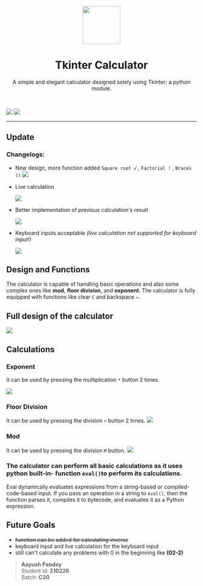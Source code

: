 <p align="center"><img align="center" src="https://i.imgur.com/JDzrSoW.png" height="100" width="100" /></p>
<h1 align="center">Tkinter Calculator </h1>
<p align="center">A simple and elegant calculator designed solely using Tkinter; a python module.</p>
<br>

<p align="centre"><img src="https://img.shields.io/bitbucket/issues-raw/AlexxyQQ/Tkinter_calculator?style=plastic" /> <img src="https://img.shields.io/github/last-commit/AlexxyQQ/Tkinter_calculator?style=plastic" />
</p>

---
## Update

### Changelogs:

- New design, more function added ``Square root √`` , ``Factorial !`` , ``Braces ()``
  <img src="https://i.imgur.com/sAPjfkS.png">
  
- Live calculation
  
  <img src="https://i.imgur.com/UbuH9nI.gif">
  
- Better implementation of previous calculation's result
  
  <img src="https://i.imgur.com/Gul8FPp.gif">
  
- Keyboard inputs acceptable _(live calculation not supported for keyboard input!)_
 
  <img src="https://i.ibb.co/XFqnPBb/ezgif-com-gif-maker-2.gif">




## Design and Functions

The calculator is capable of handling basic operations and also some complex ones like **mod**, **floor division**, and **exponent**.
The calculator is fully equipped with functions like clear ``C`` and backspace ``⇚``.


## Full design of the calculator

<img src="https://i.imgur.com/8te7ink.png" />


## Calculations

### Exponent
It can be used by pressing the multiplication ``*`` button 2 times.

<img src="https://i.imgur.com/OlfLyUF.gif" />

### Floor Division
It can be used by pressing the division ``÷``  button 2 times.
<img src="https://i.imgur.com/Rle6VfK.gif" />

### Mod
It can be used by pressing the division ``M``  button.
<img src="https://i.imgur.com/NyoGXSX.gif" />
 
### The calculator can perform all basic calculations as it uses python built-in- function ```eval()```to perform its calculations.
Eval dynamically evaluates expressions from a string-based or compiled-code-based input. If you pass an operation in a string to ```eval()```, then the function parses it, compiles it to bytecode, and evaluates it as a Python expression.

## Future Goals
- ~~function can be added for calculating inverse~~
- keyboard input and live calculation for the keyboard input
- still can't calculate any problems with 0 in the beginning like **(02-2)**


> **Aayush Pandey** <br>
Student id: **210226** <br>
Batch: **C30**
